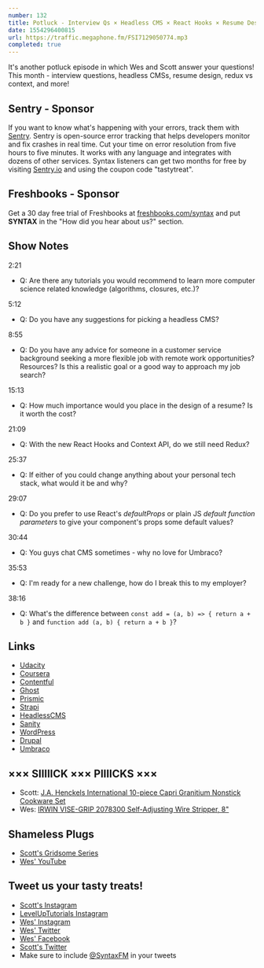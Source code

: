 ```yaml
---
number: 132
title: Potluck - Interview Qs × Headless CMS × React Hooks × Resume Design × Redux vs Context × More!
date: 1554296400815
url: https://traffic.megaphone.fm/FSI7129050774.mp3
completed: true
---
```


It's another potluck episode in which Wes and Scott answer your questions! This month - interview questions, headless CMSs, resume design, redux vs context, and more!

## Sentry - Sponsor

If you want to know what's happening with your errors, track them with [Sentry](https://sentry.io/). Sentry is open-source error tracking that helps developers monitor and fix crashes in real time. Cut your time on error resolution from five hours to five minutes. It works with any language and integrates with dozens of other services. Syntax listeners can get two months for free by visiting [Sentry.io](https://sentry.io/) and using the coupon code "tastytreat".

## Freshbooks - Sponsor

Get a 30 day free trial of Freshbooks at [freshbooks.com/syntax](https://freshbooks.com/syntax) and put **SYNTAX** in the "How did you hear about us?" section.

## Show Notes

2:21

* Q: Are there any tutorials you would recommend to learn more computer science related knowledge (algorithms, closures, etc.)?

5:12

* Q: Do you have any suggestions for picking a headless CMS?

8:55

* Q: Do you have any advice for someone in a customer service background seeking a more flexible job with remote work opportunities? Resources? Is this a realistic goal or a good way to approach my job search?

15:13

* Q: How much importance would you place in the design of a resume? Is it worth the cost?

21:09

* Q: With the new React Hooks and Context API, do we still need Redux?

25:37

* Q: If either of you could change anything about your personal tech stack, what would it be and why?

29:07

* Q: Do you prefer to use React's *defaultProps* or plain JS *default function parameters* to give your component's props some default values?

30:44

* Q: You guys chat CMS sometimes - why no love for Umbraco?

35:53

* Q: I'm ready for a new challenge, how do I break this to my employer?

38:16

* Q: What's the difference between `const add = (a, b) => { return a + b }` and `function add (a, b) { return a + b }`?

## Links

* [Udacity](https://www.udacity.com/)
* [Coursera](https://www.coursera.org/)
* [Contentful](https://www.contentful.com/)
* [Ghost](https://ghost.org/)
* [Prismic](https://prismic.io/)
* [Strapi](https://strapi.io/)
* [HeadlessCMS](https://headlesscms.org/)
* [Sanity](https://www.sanity.io/)
* [WordPress](https://wordpress.org/)
* [Drupal](https://www.drupal.org/)
* [Umbraco](https://umbraco.com/)

## ××× SIIIIICK ××× PIIIICKS ×××

* Scott: [J.A. Henckels International 10-piece Capri Granitium Nonstick Cookware Set](https://www.costco.com/J.A.-Henckels-International-10-piece-Capri-Granitium-Nonstick-Cookware-Set.product.100397883.html)
* Wes: [IRWIN VISE-GRIP 2078300 Self-Adjusting Wire Stripper, 8"](https://amzn.to/2WlXRQQ)

## Shameless Plugs

* [Scott's Gridsome Series](https://LevelUpTutorials.com/pro)
* [Wes' YouTube](https://www.youtube.com/user/wesbos)

## Tweet us your tasty treats!

* [Scott's Instagram](https://www.instagram.com/stolinski/)
* [LevelUpTutorials Instagram](https://www.instagram.com/LevelUpTutorials/)
* [Wes' Instagram](https://www.instagram.com/wesbos/)
* [Wes' Twitter](https://twitter.com/wesbos)
* [Wes' Facebook](https://www.facebook.com/wesbos.developer)
* [Scott's Twitter](https://twitter.com/stolinski)
* Make sure to include [@SyntaxFM](https://twitter.com/SyntaxFM) in your tweets

